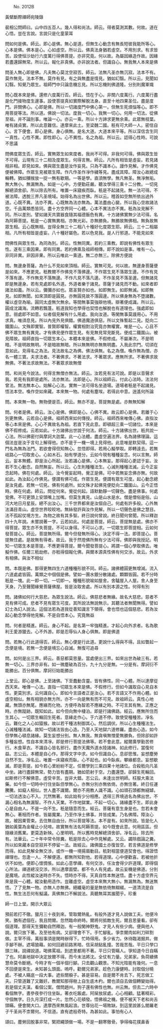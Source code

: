 ﻿　　No. 2012B

黃檗斷際禪師宛陵錄

裴相公問師曰。山中四五百人。幾人得和尚法。師云。得者莫測其數。何故。道在心悟。豈在言說。言說只是化童蒙耳

問如何是佛。師云。即心是佛。無心是道。但無生心動念有無長短彼我能所等心。心本是佛。佛本是心。心如虛空。所以云。佛真法身猶若虛空。不用別求。有求皆苦。設使恒沙劫行六度萬行得佛菩提。亦非究竟。何以故。為屬因緣造作故。因緣若盡還歸無常。所以云。報化非真佛。亦非說法者。但識自心。無我無人本來是佛

問圣人無心即是佛。凡夫無心莫沈空寂否。師云。法無凡圣亦無沉寂。法本不有。莫作無見。法本不無。莫作有見。有之與無盡是情見。猶如幻翳。所以云。見聞如幻翳。知覺乃眾生。祖師門中只論息機忘見。所以忘機則佛道隆。分別則魔軍熾

問心既本來是佛。還修六度萬行否。師云。悟在于心。非關六度萬行。六度萬行盡是化門接物度生邊事。設使菩提真如實際解脫法身。直至十地四果圣位。盡是度門。非關佛心。心即是佛。所以一切諸度門中佛心第一。但無生死煩惱等心。即不用菩提等法。所以道。佛說一切法。度我一切心。我無一切心。何用一切法。從佛至祖。并不論別事。唯論一心。亦云一乘。所以十方諦求更無余乘。此眾無枝葉。唯有諸貞實。所以此意難信。達摩來此土。至梁魏二國。秖有可大師一人。密信自心。言下便會。即心是佛。身心俱無。是名大道。大道本來平等。所以深信含生同一真性。心性不異。即性即心。心不異性。名之為祖。所以云。認得心性時。可說不思議

問佛度眾生否。師云。實無眾生如來度者。我尚不可得。非我何可得。佛與眾生皆不可得。云現有三十二相及度眾生。何得言無。師云。凡所有相皆是虛妄。若見諸相非相。即見如來。佛與眾生盡是汝作妄見。只為不識本心。謾作見解。才作佛見便被佛障。作眾生見被眾生障。作凡作圣作凈作穢等見。盡成其障。障汝心故總成輪轉。猶如獼猴放一捉一無有歇期。一等是學。直須無學。無凡無圣。無凈無垢。無大無小。無漏無為。如是一心中。方便勤莊嚴。聽汝學得三乘十二分教。一切見解總須舍卻。所以除去所有。唯置一床寢疾而臥。秖是不起諸見。無一法可得。不被法障。透脫三界凡圣境域。始得名為出世佛。所以云。稽首如空無所依出過外道。心既不異。法亦不異。心既無為法亦無為。萬法盡由心變。所以我心空故諸法空。千品萬類悉皆同。盡十方空界同一心體。心本不異法亦不異。秖為汝見解不同。所以差別。譬如諸天共寶器食隨其福德飯色有異。十方諸佛實無少法可得。名為阿耨菩提。秖是一心實無異相。亦無光彩。亦無勝負。無勝故無佛相。無負故無眾生相。云心既無相。豈得全無三十二相八十種好化度眾生耶。師云。三十二相屬相。凡所有相皆是虛妄。八十種好屬色。若以色見我。是人行邪道。不能見如來

問佛性與眾生性。為同為別。師云。性無同異。若約三乘教。即說有佛性有眾生性。遂有三乘因果。即有同異。若約佛乘及祖師相傳。即不說如是事。唯有一心。非同非異。非因非果。所以云唯此一乘道。無二亦無三。除佛方便說

問。無邊身菩薩。為什么不見如來頂相。師云。實無可見。何以故。無邊身菩薩便是如來。不應更見。秖教爾不作佛見不落佛邊。不作眾生見不落眾生邊。不作有見不落有邊。不作無見不落無邊。不作凡見不落凡邊。不作圣見不落圣邊。但無諸見即是無邊身。若有見處即名外道。外道者樂于諸見。菩薩于諸見而不動。如來者即諸法如義。所以云。彌彌亦如也。眾圣賢亦如也。如即無生。如即無滅。如即無見。如即無聞。如來頂即是圓見。亦無圓見故不落圓邊。所以佛身無為不墮諸數。權以虛空為喻。圓同太虛無欠無余。等間無事莫強辯他境。辯著便成識。所以云。圓成沈識海。流轉若飄蓬。秖道我知也學得也契悟也解脫也有道理也。強處即如意。弱處即不如意。似者個見解有什么用處。我向汝道。等閑無事莫謾用心。不用求真。唯須息見。所以內見外見俱錯。佛道魔道俱惡。所以文殊暫起二見。貶向二鐵圍山。文殊即實智。普賢即權智。權實相對治究竟亦無權實。唯是一心。心且不佛不眾生無有異見。才有佛見便作眾生見。有見無見常見斷見。便成二鐵圍山。被見障故。祖師直指一切眾生本心。本體本來是佛。不假修成。不屬漸次。不是明暗。不是明故無明。不是暗故無暗。所以無無明亦無無明盡。入我此宗門。切須在意如此。見得名之為法。見法故名之為佛。佛法俱無。名之為僧。喚作無為僧。亦名一體三寶。夫求法者。不著佛求。不著法求。不著眾求。應無所求。不著佛求故無佛。不著法求故無法。不著眾求故無僧

問。和尚見今說法。何得言無僧亦無法。師云。汝若見有法可說。即是以音聲求我。若見有我即是處所。法亦無法。法即是心。所以祖師云。付此心法時。法法何曾法。無法無本心。始解心心法。實無一法可得名坐道場。道場者秖是不起諸見。悟法本空。喚作空如來藏。本來無一物。何處有塵埃。若得此中意。逍遙何所論

問。本來無一物。無物便是否。師云。無亦不是。菩提無是處。亦無無知解

問。何者是佛。師云。汝心是佛。佛即是心。心佛不異。故云即心是佛。若離于心別更無佛。云若自心是佛。祖師西來如何傳授。師云。祖師西來唯傳心佛。直指汝等心本來是佛。心心不異故名為祖。若直下見此意。即頓超三乘一切諸位。本來是佛不假修成。云若如此。十方諸佛出世說于何法。師云。十方諸佛出世。秖共說一心法。所以佛密付與摩訶大迦葉。此一心法體。盡虛空遍法界。名為諸佛理論。這個法豈是汝于言句上解得他。亦不是于一機一境上見得他。此意唯是默契得。這一門名為無為法門。若欲會得但知無心。忽悟即得。若用心擬學取。即轉遠去。若無岐路心一切取舍心。心如木石。始有學道分。云如今現有種種妄念。何以言無。師云。妄本無體。即是汝心所起。汝若識心是佛。心本無妄。那得起心更認于妄。汝若不生心動念。自然無妄。所以云。心生則種種法生。心滅則種種法滅。云今正妄念起時。佛在何處。師云。汝今覺妄起時。覺正是佛。可中若無妄念佛亦無。何故如此。為汝起心作佛見。便謂有佛可成。作眾生見。便謂有眾生可度。起心動念總是汝見處。若無一切見。佛有何處所。如文殊才起佛見便貶向二鐵圍山。云今正悟時。佛在何處。師云。問從何來。覺從何起。語默動靜一切聲色。盡是佛事。何處覓佛。不可更頭上安頭嘴上加嘴。但莫生異見。山是山水是水。僧是僧俗是俗。山河大地日月星辰。總不出汝心。三千世界都來是汝個自己。何處有許多般。心外無法滿目青山。虛空世界皎皎地。無絲發許與汝作見解。所以一切聲色是佛之慧目。法不孤起仗境方生。為物之故有其多智。終日說何曾說。終日聞何曾聞。所以釋迦四十九年說。未嘗說著一字。云若如此。何處是菩提。師云。菩提無是處。佛亦不得菩提。眾生亦不失菩提。不可以身得。不可以心求。一切眾生即菩提相。云如何發菩提心。師云。菩提無所得。爾今但發無所得心。決定不得一法。即菩提心。菩提無住處。是故無有得者。故云。我于然燈佛所無有少法可得。佛即與我授記。明知一切眾生本是菩提。不應更得菩提。爾今聞發菩提心。將謂一個心學取佛去。唯擬作佛。任爾三秖劫修。亦秖得個報化佛。與爾本源真性佛有何交涉。故云。外求有相佛。與汝不相似

問。本既是佛。那得更無四生六道種種形貌不同。師云。諸佛體圓更無增減。流入六道處處皆圓。萬類之中個個是佛。譬如一團水銀分散諸處。顆顆皆圓。若不分時秖是一塊。此一即一切。一切即一。種種形貌喻如屋舍。舍驢屋入人屋。舍人身至天身。乃至聲聞緣覺菩薩佛屋。皆是汝取舍處。所以有別本源之性。何得有別

問。諸佛如何行大慈悲。為眾生說法。師云。佛慈悲者無緣。故名大慈悲。慈者不見有佛可成。悲者不見有眾生可度。其所說法無說無示。其聽法者無聞無得。譬如幻士為幻人說法。這個法若為道我從善知識言下領得。會也悟也這個慈悲。若為汝起心動念學得他見解。不是自悟本心。究竟無益

問。何者是精進。師云。身心不起。是名第一牢強精進。才起心向外求者。名為歌利王愛游獵去。心不外游。即是忍辱仙人身心俱無。即是佛道

問。若無心行此道得否。師云。無心便是行此道。更說什么得與不得。且如瞥起一念便是境。若無一念便是境忘心自滅。無復可追尋

問。如何是出三界。師云。善惡都莫思量。當處便出三界。如來出世為破三有。若無一切心。三界亦非有。如一微塵破為百分。九十九分是無。一分是有。摩訶衍不能勝出。百分俱無。摩訶衍始能勝出

上堂云。即心是佛。上至諸佛。下至蠢動含靈。皆有佛性。同一心體。所以達摩從西天來。唯傳一心法。直指一切眾生本來是佛。不假修行。但如今識取自心見自本性。更莫別求。云何識自心。即如今言語者正是汝心。若不言語又不作用心體。如虛空相似。無有相貌亦無方所。亦不一向是無有而不可見。故祖師云。真性心地藏。無頭亦無尾。應緣而化物。方便呼為智若不應緣之時。不可言其有無。正應之時。亦無蹤跡。既知如此。如今但向無中棲泊。即是行諸佛路。經云。應無所住而生其心。一切眾生輪回生死者。意緣走作心。于六道不停。致使受種種苦。凈名云。難化之人心如猿猴。故以若干種法制御其心。然后調伏。所以心生種種法生。心滅種種法滅。故知一切諸法皆由心造。乃至人天地獄六道修羅。盡由心造。如今但學無心頓息諸緣。莫生妄想分別。無人無我。無貪嗔無憎愛無勝負。但除卻如許多種妄想。性自本來清凈。即是修行菩提法佛等。若不會此意。縱爾廣學勤苦修行。木食草衣。不識自心皆名邪行。盡作天魔外道水陸諸神。如此修行。當復何益。志公云。本體是自心作。那得文字中求。如今但識自心。息卻思惟。妄想塵勞自然不生。凈名云。唯置一床寢疾而臥。心不起也。如今臥疾。攀緣都息。妄想歇滅。即是菩提。如今若心里紛紛不定。任爾學到三乘四果十地諸位。合殺秖向凡圣中坐。諸行盡歸無常。勢力皆有盡期。猶如箭射于空。力盡還墮。卻歸生死輪回。如斯修行不解佛意。虛受辛苦。豈非大錯。志公云。未逢出世明師。枉服大乘法藥。如今但一切時中行住坐臥但學無心。亦無分別亦無依倚。亦無住著。終日任運騰騰。如癡人相似。世人盡不識爾。爾亦不用教人識不識。心如頑石頭都無縫罅。一切法透汝心不入。兀然無著。如此始有少分相應。透得三界境過名為佛出世。不漏心相名為無漏智。不作人天業。不作地獄業。不起一切心。諸緣盡不生。即此身心是自由人。不是一向不生。秖是隨意而生。經云。菩薩有意生身是也。忽若未會無心。著相而作者。皆屬魔業。乃至作凈土佛事。并皆成業。乃名佛障。障汝心故。被因果管束。去住無自由分。所以菩提等法。本不是有。如來所說。皆是化人猶如黃葉為金權止小兒啼。故實無有法名阿耨菩提。如今既會此意。何用區區。但隨緣消舊業。更莫造新殃。心里明明。所以舊時見解總須舍卻。凈名云。除去所有。法華云。二十年中常令除糞。秖是除去心中作見解處。又云。蠲除戲論之糞。所以如來藏本自空寂并不停留一法。故經云。諸佛國土亦復皆空。若言佛道是修學而得。如此見解全無交涉。或作一機一境揚眉動目。秖對相當便道契會也。得證悟禪理也。忽逢一人。不解便道。都無所知對他。若得道理。心中便歡喜。若被他折伏不如他。便即心懷惆悵。如此心意學禪。有何交涉。任汝會得少許道理。即得個心所法。禪道總沒交涉。所以達摩面壁。都不令人有見處。故云妄機是佛道。分別是魔境。此性縱汝迷時亦不失。悟時亦不得。天真自性本無迷悟。盡十方虛空界元來是我一心體。縱汝動用造作。豈離虛空。虛空本來無大無小。無漏無為。無迷無悟。了了見無一物。亦無人亦無佛。絕纖毫的量是無依倚無糊綴。一道清流是自性。無生法忍何有擬議。真佛無口不解說法。真聽無耳其誰聞乎。珍重

師一日上堂。開示大眾云

預前若打不徹。獵月三十夜到來。管取爾熱亂。有般外道才見人說做工夫。他便冷笑。猶有遮個在。我且問爾。忽然臨命終時。爾將何抵敵生死。爾且思量看。卻有個道理。那得天生彌勒自然釋迦。有一般閑神野鬼。才見人有些少病。便與他人說。爾只放下著。及至他有病。又卻理會不下。手忙腳亂。爭柰爾肉如利刀碎割做。主宰不得。萬般事須是閑時辦得下。忙時得用。多少省力。休待臨渴掘井。做手腳不辦。遮場狼藉。如何回避前路黑暗。信采胡鉆亂撞。苦哉苦哉。平日只學口頭三昧。說禪說道。喝佛罵祖。到遮里都用不著。平日只管瞞人。爭知道今日自瞞了也。阿鼻地獄中決定放爾不得。而今末法將沈。全仗有力量。兄弟家。負荷續佛慧命莫令斷絕。今時才有一個半個行腳。只去觀山觀景。不知光陰能有幾何。一息不回便是來生。未知甚么頭面。嗚呼。勸爾兄弟家。趁色力康健時。討取個分曉處。不被人瞞底一段大事。遮些關棙子。甚是容易。自是爾不肯去下。死志做工夫。只管道難了又難好。教爾知那得樹上自生底木杓。爾也須自去做個轉變始得。若是個丈夫漢。看個公案。僧問趙州。狗子還有佛性也無。州云無。但去二六時中看個無字。晝參夜參行住坐臥。著衣吃飯處。阿屎放尿處。心心相顧。猛著精彩。守個無字。日久月深打成一片。忽然心花頓發。悟佛祖之機。便不被天下老和尚舌頭瞞。便會開大口。達摩西來無風起浪。世尊拈花一場敗缺。到這里說甚么閻羅老子千圣尚不柰爾何。不信道。直有遮般奇特。為甚如此。事怕有心人

頌曰。塵勞回脫事非常。緊把繩頭做一場。不是一翻寒徹骨。爭得梅花撲鼻香
